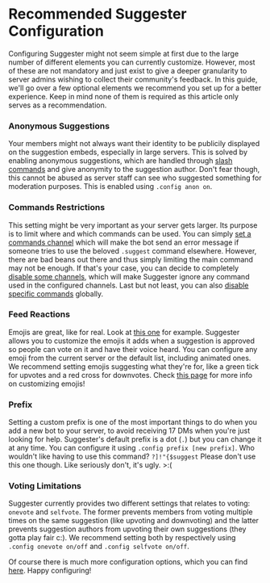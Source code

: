 # Recommended Suggester Configuration
Configuring Suggester might not seem simple at first due to the large number of different elements you can currently customize. However, most of these are not mandatory and just exist to give a deeper granularity to server admins wishing to collect their community's feedback. In this guide, we'll go over a few optional elements we recommend you set up for a better experience. Keep in mind none of them is required as this article only serves as a recommendation.

### Anonymous Suggestions
Your members might not always want their identity to be publicily displayed on the suggestion embeds, especially in large servers. This is solved by enabling anonymous suggestions, which are handled through [slash commands](https://discord.dev/docs/interactions/slash-commands) and give anonymity to the suggestion author. Don't fear though, this cannot be abused as server staff can see who suggested something for moderation purposes. This is enabled using `.config anon on`.

### Commands Restrictions
This setting might be very important as your server gets larger. Its purpose is to limit where and which commands can be used. You can simply [set a commands channel](config/commands) which will make the bot send an error message if someone tries to use the beloved `.suggest` command elsewhere. However, there are bad beans out there and thus simply limiting the main command may not be enough. If that's your case, you can decide to completely [disable some channels](config/disabledchannels), which will make Suggester ignore any command used in the configured channels. Last but not least, you can also [disable specific commands](config/disabledcommands) globally.

### Feed Reactions
Emojis are great, like for real. Look at [this one](https://cdn.discordapp.com/emojis/657650134502604811.png) for example. Suggester allows you to customize the emojis it adds when a suggestion is approved so people can vote on it and have their voice heard. You can configure any emoji from the current server or the default list, including animated ones. We recommend setting emojis suggesting what they're for, like a green tick for upvotes and a red cross for downvotes. Check [this page](config/emojis) for more info on customizing emojis!

### Prefix
Setting a custom prefix is one of the most important things to do when you add a new bot to your server, to avoid receiving 17 DMs when you're just looking for help. Suggester's default prefix is a dot (`.`) but you can change it at any time. You can configure it using `.config prefix [new prefix]`. Who wouldn't like having to use this command? `?]!"{$suggest` 
Please don't use this one though. Like seriously don't, it's ugly. >:(

### Voting Limitations
Suggester currently provides two different settings that relates to voting: `onevote` and `selfvote`. The former prevents members from voting multiple times on the same suggestion (like upvoting and downvoting) and the latter prevents suggestion authors from upvoting their own suggestions (they gotta play fair c:). We recommend setting both by respectively using `.config onevote on/off` and `.config selfvote on/off`.

Of course there is much more configuration options, which you can find [here](config/configuration). Happy configuring!



